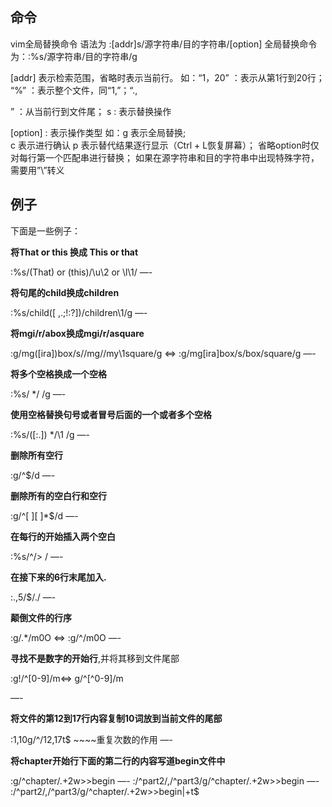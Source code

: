 ## 命令 

vim全局替换命令 
 语法为 :[addr]s/源字符串/目的字符串/[option] 
 全局替换命令为：:%s/源字符串/目的字符串/g

[addr] 表示检索范围，省略时表示当前行。 
 如：“1，20” ：表示从第1行到20行； 
 “%” ：表示整个文件，同“1,”；“.,

” ：从当前行到文件尾； 
 s : 表示替换操作

[option] : 表示操作类型 
 如：g 表示全局替换;  
 c 表示进行确认 
 p 表示替代结果逐行显示（Ctrl + L恢复屏幕）； 
 省略option时仅对每行第一个匹配串进行替换； 
 如果在源字符串和目的字符串中出现特殊字符，需要用”\”转义

## 例子

下面是一些例子：

**将That or this 换成 This or that**

:%s/(That) or (this)/\u\2 or \l\1/ 
 —- 

**将句尾的child换成children**

:%s/child([ ,.;!:?])/children\1/g 
 —-

**将mgi/r/abox换成mgi/r/asquare**

:g/mg([ira])box/s//mg//my\1square/g    <=>  :g/mg[ira]box/s/box/square/g 
 —-

**将多个空格换成一个空格**

:%s/  */ /g 
 —-

**使用空格替换句号或者冒号后面的一个或者多个空格**

:%s/([:.])  */\1 /g 
 —-

**删除所有空行**

:g/^$/d 
 —-

**删除所有的空白行和空行**

:g/^[  ][  ]*$/d 
 —-

**在每行的开始插入两个空白**

:%s/^/>  / 
 —-

**在接下来的6行末尾加入.**

:.,5/$/./ 
 —-

**颠倒文件的行序**

:g/.*/m0O  <=> :g/^/m0O 
 —-

**寻找不是数字的开始行**,并将其移到文件尾部

:g!/^[0-9]/m<=> g/^[^0-9]/m

 
 —-

**将文件的第12到17行内容复制10词放到当前文件的尾部**

:1,10g/^/12,17t$ 
 \~~~~重复次数的作用 
 —-

**将chapter开始行下面的第二行的内容写道begin文件中**

:g/^chapter/.+2w>>begin 
 —- 
 :/^part2/,/^part3/g/^chapter/.+2w>>begin 
 —- 
 :/^part2/,/^part3/g/^chapter/.+2w>>begin|+t$